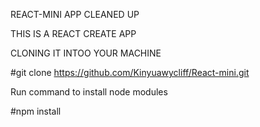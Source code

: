 REACT-MINI APP CLEANED UP 

THIS IS A REACT CREATE APP

CLONING IT INTOO YOUR MACHINE

#git clone https://github.com/Kinyuawycliff/React-mini.git

Run command to install node modules

#npm install
